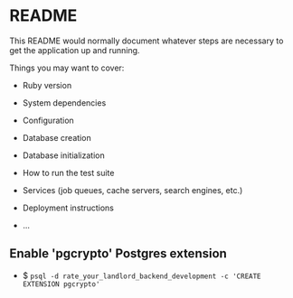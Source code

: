 # README

This README would normally document whatever steps are necessary to get the
application up and running.

Things you may want to cover:

* Ruby version

* System dependencies

* Configuration

* Database creation

* Database initialization

* How to run the test suite

* Services (job queues, cache servers, search engines, etc.)

* Deployment instructions

* ...


## Enable 'pgcrypto' Postgres extension
- $ ```psql -d rate_your_landlord_backend_development -c 'CREATE EXTENSION pgcrypto'```